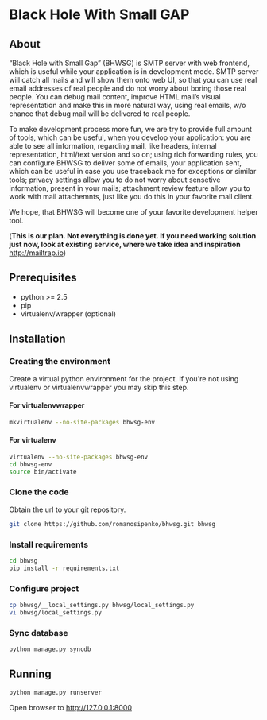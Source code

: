 # Black Hole With Small GAP #

## About ##
“Black Hole with Small Gap” (BHWSG) is SMTP server with web frontend, which is useful while your application is in development mode. SMTP server will catch all mails and will show them onto web UI, so that you can use real email addresses of real people and do not worry about boring those real people. You can debug mail content, improve HTML mail’s visual representation and make this in more natural way, using real emails, w/o chance that debug mail will be delivered to  real people.

To make development process more fun, we are try to provide full amount of tools, which can be useful, when you develop your application: you are able to see all information, regarding mail, like headers, internal representation, html/text version and so on; using rich forwarding rules, you can configure BHWSG to deliver some of emails, your application sent, which can be useful in case you use traceback.me for exceptions or similar tools; privacy settings allow you to do not worry about sensetive information, present in your mails; attachment review feature allow you to work with mail attachemnts, just like you do this in your favorite mail client.

We hope, that BHWSG will become one of your favorite development helper tool.

(__This is our plan. Not everything is done yet. If you need working solution just now, look at existing service, where we take idea and inspiration__ http://mailtrap.io)

## Prerequisites ##

- python >= 2.5
- pip
- virtualenv/wrapper (optional)

## Installation ##
### Creating the environment ###
Create a virtual python environment for the project.
If you're not using virtualenv or virtualenvwrapper you may skip this step.

#### For virtualenvwrapper ####
```bash
mkvirtualenv --no-site-packages bhwsg-env
```

#### For virtualenv ####
```bash
virtualenv --no-site-packages bhwsg-env
cd bhwsg-env
source bin/activate
```

### Clone the code ###
Obtain the url to your git repository.

```bash
git clone https://github.com/romanosipenko/bhwsg.git bhwsg
```

### Install requirements ###
```bash
cd bhwsg
pip install -r requirements.txt
```

### Configure project ###
```bash
cp bhwsg/__local_settings.py bhwsg/local_settings.py
vi bhwsg/local_settings.py
```

### Sync database ###
```bash
python manage.py syncdb
```

## Running ##
```bash
python manage.py runserver
```

Open browser to http://127.0.0.1:8000
